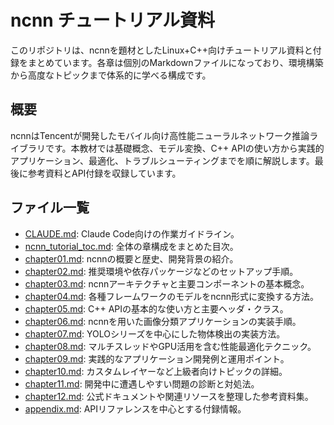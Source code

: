 # ncnn チュートリアル資料

このリポジトリは、ncnnを題材としたLinux+C++向けチュートリアル資料と付録をまとめています。各章は個別のMarkdownファイルになっており、環境構築から高度なトピックまで体系的に学べる構成です。


## 概要
ncnnはTencentが開発したモバイル向け高性能ニューラルネットワーク推論ライブラリです。本教材では基礎概念、モデル変換、C++ APIの使い方から実践的アプリケーション、最適化、トラブルシューティングまでを順に解説します。最後に参考資料とAPI付録を収録しています。

## ファイル一覧
- [CLAUDE.md](CLAUDE.md): Claude Code向けの作業ガイドライン。
- [ncnn_tutorial_toc.md](ncnn_tutorial_toc.md): 全体の章構成をまとめた目次。
- [chapter01.md](chapter01.md): ncnnの概要と歴史、開発背景の紹介。
- [chapter02.md](chapter02.md): 推奨環境や依存パッケージなどのセットアップ手順。
- [chapter03.md](chapter03.md): ncnnアーキテクチャと主要コンポーネントの基本概念。
- [chapter04.md](chapter04.md): 各種フレームワークのモデルをncnn形式に変換する方法。
- [chapter05.md](chapter05.md): C++ APIの基本的な使い方と主要ヘッダ・クラス。
- [chapter06.md](chapter06.md): ncnnを用いた画像分類アプリケーションの実装手順。
- [chapter07.md](chapter07.md): YOLOシリーズを中心にした物体検出の実装方法。
- [chapter08.md](chapter08.md): マルチスレッドやGPU活用を含む性能最適化テクニック。
- [chapter09.md](chapter09.md): 実践的なアプリケーション開発例と運用ポイント。
- [chapter10.md](chapter10.md): カスタムレイヤーなど上級者向けトピックの詳細。
- [chapter11.md](chapter11.md): 開発中に遭遇しやすい問題の診断と対処法。
- [chapter12.md](chapter12.md): 公式ドキュメントや関連リソースを整理した参考資料集。
- [appendix.md](appendix.md): APIリファレンスを中心とする付録情報。
